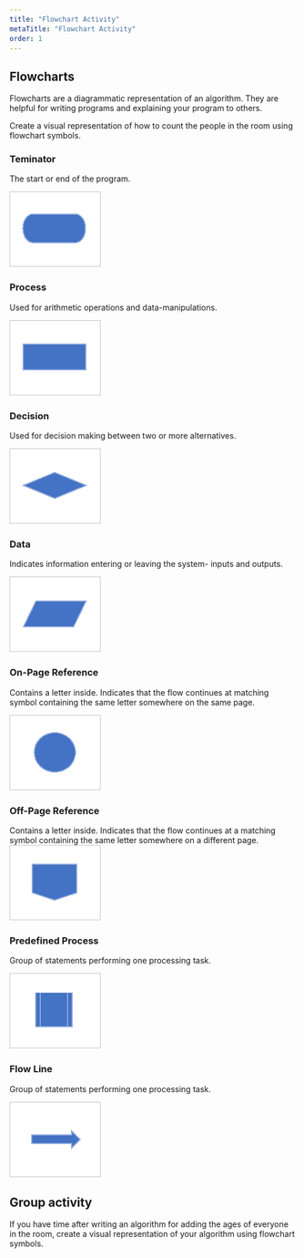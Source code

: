 ```yaml
---
title: "Flowchart Activity"
metaTitle: "Flowchart Activity"
order: 1
---
```


## Flowcharts

Flowcharts are a diagrammatic representation of an algorithm. They are helpful for writing programs and explaining your program to others.

Create a visual representation of how to count the people in the room using flowchart symbols.

### Teminator

The start or end of the program.

![Termiator Flowchart Symbol](terminator.png)

### Process

Used for arithmetic operations and data-manipulations.

![Process Flowchart Symbol](process.png)

### Decision

Used for decision making between two or more alternatives.

![Decision Flowchart Symbol](decision.png)

### Data

Indicates information entering or leaving the system- inputs and outputs.

![Data Flowchart Symbol](data.png)

### On-Page Reference

Contains a letter inside. Indicates that the flow continues at matching symbol containing the same letter somewhere on the same page. 

![On-Page Reference Flowchart Symbol](onpage-reference.png)

### Off-Page Reference

Contains a letter inside. Indicates that the flow continues at a matching symbol containing the same letter somewhere on a different page. 
  
![Off-Page Reference Flowchart Symbol](offpage-reference.png)

### Predefined Process

Group of statements performing one processing task.

![Predefined Process Reference Flowchart Symbol](predefined-process.png)

### Flow Line

Group of statements performing one processing task.

![Flow Line Flowchart Symbol](flow-line.png)

## Group activity

If you have time after writing an algorithm for adding the ages of everyone in the room, create a visual representation of your algorithm using flowchart symbols.